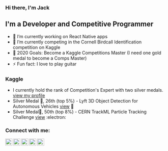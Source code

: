 ### Hi there, I'm Jack

## I'm a Developer and Competitive Programmer
- 🔭 I’m currently working on React Native apps
- 🌱 I’m currently competing in the Cornell Birdcall Identification competition on Kaggle
- 🥅 2020 Goals: Become a Kaggle Competitions Master (I need one gold medal to become a Comps Master)
- ⚡ Fun fact: I love to play guitar

### Kaggle
- I currently hold the rank of Competition's Expert with two silver medals. [view my profile](https://www.kaggle.com/jackvial)
- Silver Medal 🥈, 26th (top 5%) - Lyft 3D Object Detection for Autonomous Vehicles [view](https://www.kaggle.com/c/3d-object-detection-for-autonomous-vehicles) :car:
- Silver Medal🥈, 50th (top 8%) - CERN TrackML Particle Tracking Challenge [view](https://www.kaggle.com/c/trackml-particle-identification) :electron:

### Connect with me:

[<img align="left" alt="jackvial | LinkedIn" width="22px" src="https://cdn.jsdelivr.net/npm/simple-icons@v3/icons/linkedin.svg" />][linkedin]
[<img align="left" alt="jackvial | Kaggle" width="22px" src="https://cdn.jsdelivr.net/npm/simple-icons@v3/icons/kaggle.svg" />][kaggle]
[<img align="left" alt="jackvial | Instagram" width="22px" src="https://cdn.jsdelivr.net/npm/simple-icons@v3/icons/instagram.svg" />][instagram]
[<img align="left" alt="jackvial | Stackoverflow" width="22px" src="https://cdn.jsdelivr.net/npm/simple-icons@v3/icons/stackoverflow.svg" />][stackoverflow]
[<img align="left" alt="jackvial | Twitter" width="22px" src="https://cdn.jsdelivr.net/npm/simple-icons@v3/icons/twitter.svg" />][twitter]

<br />

[instagram]: https://www.instagram.com/jackvial
[kaggle]: https://www.kaggle.com/jackvial
[twitter]: https://twitter.com/jackvial89
[linkedin]: https://www.linkedin.com/in/jack-vial-a8907987
[stackoverflow]: https://stackoverflow.com/users/2657221/jack-vial
